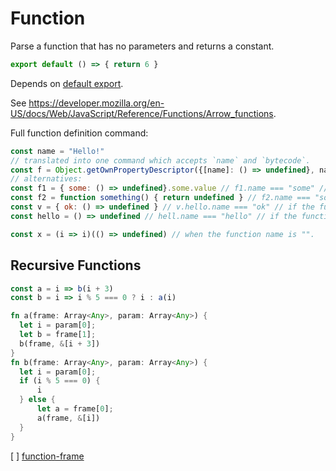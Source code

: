 # Function

Parse a function that has no parameters and returns a constant.

```js
export default () => { return 6 }
```

Depends on [default export](./2110-default-export.md).

See https://developer.mozilla.org/en-US/docs/Web/JavaScript/Reference/Functions/Arrow_functions.

Full function definition command:

```js
const name = "Hello!"
// translated into one command which accepts `name` and `bytecode`.
const f = Object.getOwnPropertyDescriptor({[name]: () => undefined}, name).value // f.name === "Hello!"
// alternatives:
const f1 = { some: () => undefined}.some.value // f1.name === "some" // if the function name is safe to use as property
const f2 = function something() { return undefined } // f2.name === "something" // if the function name is safe to use as property
const v = { ok: () => undefined } // v.hello.name === "ok" // if the function name matches the property name
const hello = () => undefined // hell.name === "hello" // if the function name is the same as a variable name

const x = (i => i)(() => undefined) // when the function name is "".
```

## Recursive Functions

```js
const a = i => b(i + 3)
const b = i => i % 5 === 0 ? i : a(i)
```

```rust
fn a(frame: Array<Any>, param: Array<Any>) {
  let i = param[0];
  let b = frame[1];
  b(frame, &[i + 3])
}
fn b(frame: Array<Any>, param: Array<Any>) {
  let i = param[0];
  if (i % 5 === 0) {
      i
  } else {
      let a = frame[0];
      a(frame, &[i])
  }
}
```
[ ] [function-frame](./3111-function-frame.md)